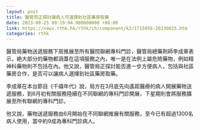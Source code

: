 ```yaml
---
layout: post
title: 醫管局正探討讓病人可選擇到社區藥房取藥
date: 2023-08-25 09:19:04.000000000 +08:00
link: https://news.rthk.hk/rthk/ch/component/k2/1715058-20230825.htm
categories: rthk
---
```


醫管局藥物送遞服務下周推展至所有醫院聯網專科門診，醫管局總藥劑師李成章表示，絶大部分的藥物都涵蓋在這項服務之內，唯一是在法例上屬危險藥物，例如精神科藥物則不包括在內。他又說，醫管局正探討能否進一步方便病人，包括與社區藥房合作，是否可以讓病人選擇到社區藥房取藥。

李成章在本台節目《千禧年代》說，局方在3月底先向遙距醫療的病人開展藥物送遞服務，到6月初有關服務陸續在不同聯網的專科門診開展，下星期則會將服務擴展至所有聯網的專科門診。

他又說，藥物送遞服務由6月開始在不同聯網推展有關服務，至今已有超過1300名病人使用，當中約9成為專科門診病人。
